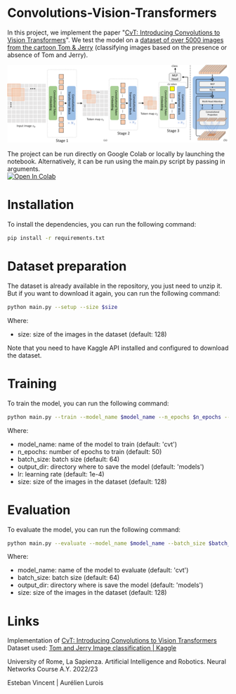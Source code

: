 # Convolutions-Vision-Transformers

In this project, we implement the paper "[CvT: Introducing Convolutions to Vision Transformers](https://arxiv.org/abs/2103.15808)". We test the model on a [dataset of over 5000 
images from the cartoon Tom & Jerry](https://www.kaggle.com/datasets/balabaskar/tom-and-jerry-image-classification)  (classifying images based on the
 presence or absence of Tom and Jerry).

![Pipeline](figures/pipeline.png)

The project can be run directly on Google Colab or locally by launching the notebook. Alternatively, it can be run using the main.py script by passing in arguments.<br>
<a target="_blank" href="https://colab.research.google.com/github/EstebanVincent/Convolutions-Vision-Transformers/blob/main/Submission.ipynb">
  <img src="https://colab.research.google.com/assets/colab-badge.svg" alt="Open In Colab"/>
</a>

# Installation

To install the dependencies, you can run the following command:
```bash
pip install -r requirements.txt
```

# Dataset preparation

The dataset is already available in the repository, you just need to unzip it. 
But if you want to download it again, you can run the following command:
```bash
python main.py --setup --size $size
```
Where:
- size: size of the images in the dataset (default: 128)

Note that you need to have Kaggle API installed and configured to download the dataset.

# Training

To train the model, you can run the following command:
```bash
python main.py --train --model_name $model_name --n_epochs $n_epochs --batch_size $batch_size --output_dir $output_dir --lr $lr --size $size
```
Where:
- model_name: name of the model to train (default: 'cvt')
- n_epochs: number of epochs to train (default: 50)
- batch_size: batch size (default: 64)
- output_dir: directory where to save the model (default: 'models')
- lr: learning rate (default: 1e-4)
- size: size of the images in the dataset (default: 128)

# Evaluation

To evaluate the model, you can run the following command:
```bash
python main.py --evaluate --model_name $model_name --batch_size $batch_size --output_dir $output_dir --size $size
```
Where:
- model_name: name of the model to evaluate (default: 'cvt')
- batch_size: batch size (default: 64)
- output_dir: directory where is save the model (default: 'models')
- size: size of the images in the dataset (default: 128)


# Links
Implementation of [CvT: Introducing Convolutions to Vision Transformers](https://arxiv.org/abs/2103.15808)<br>
Dataset used: [Tom and Jerry Image classification | Kaggle](https://www.kaggle.com/datasets/balabaskar/tom-and-jerry-image-classification)

University of Rome, La Sapienza. Artificial Intelligence and Robotics. Neural Networks Course A.Y. 2022/23

Esteban Vincent | Aurélien Lurois
